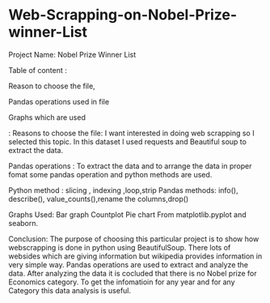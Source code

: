 # Web-Scrapping-on-Nobel-Prize-winner-List

Project Name: Nobel Prize Winner List

Table of content :

Reason to choose the file,

Pandas operations used in file

Graphs which are used

 :
Reasons to choose the file:
I want interested in doing web scrapping so I selected this topic. In this dataset I used requests and Beautiful soup to extract the data.

Pandas operations : To extract the data and to arrange the data in proper fomat some pandas operation and python methods are used.

Python method : slicing , indexing ,loop,strip
Pandas methods: info(), describe(), value_counts(),rename the columns,drop()

Graphs Used:
Bar graph
Countplot
Pie chart
From matplotlib.pyplot and seaborn.

Conclusion:
The purpose of choosing this particular project is to show how webscrapping is done in python using BeautifulSoup.
There lots of websides which are giving information but wikipedia provides information in very simple way.
Pandas operations are used to extract and analyze the data.
After analyzing the data it is cocluded that there is no Nobel prize for Economics category.
To get the infomatioin for any year and for any Category this data analysis is useful.

